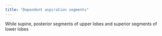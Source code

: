 ```yaml
---
title: "Dependent aspiration segments"
---
```

While supine, posterior segments of upper lobes and superior segments of lower lobes


